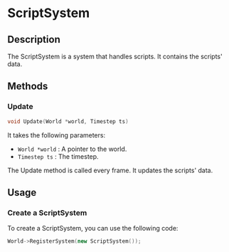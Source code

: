 # ScriptSystem

## Description

The ScriptSystem is a system that handles scripts. It contains the scripts' data.

## Methods

### Update
```c++
void Update(World *world, Timestep ts)
```

It takes the following parameters:

- `World *world` : A pointer to the world.
- `Timestep ts` : The timestep.

The Update method is called every frame. It updates the scripts' data.

## Usage

### Create a ScriptSystem

To create a ScriptSystem, you can use the following code:

```c++
World->RegisterSystem(new ScriptSystem());
```

